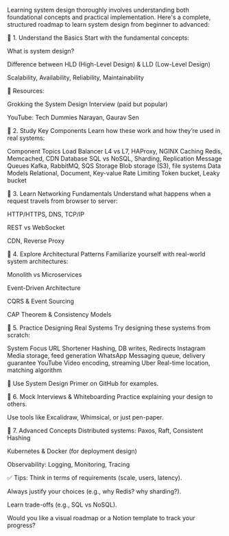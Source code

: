 Learning system design thoroughly involves understanding both foundational concepts and practical implementation. Here's a complete, structured roadmap to learn system design from beginner to advanced:

🔹 1. Understand the Basics
Start with the fundamental concepts:

What is system design?

Difference between HLD (High-Level Design) & LLD (Low-Level Design)

Scalability, Availability, Reliability, Maintainability

📘 Resources:

Grokking the System Design Interview (paid but popular)

YouTube: Tech Dummies Narayan, Gaurav Sen

🔹 2. Study Key Components
Learn how these work and how they’re used in real systems:

Component	Topics
Load Balancer	L4 vs L7, HAProxy, NGINX
Caching	Redis, Memcached, CDN
Database	SQL vs NoSQL, Sharding, Replication
Message Queues	Kafka, RabbitMQ, SQS
Storage	Blob storage (S3), file systems
Data Models	Relational, Document, Key-value
Rate Limiting	Token bucket, Leaky bucket

🔹 3. Learn Networking Fundamentals
Understand what happens when a request travels from browser to server:

HTTP/HTTPS, DNS, TCP/IP

REST vs WebSocket

CDN, Reverse Proxy

🔹 4. Explore Architectural Patterns
Familiarize yourself with real-world system architectures:

Monolith vs Microservices

Event-Driven Architecture

CQRS & Event Sourcing

CAP Theorem & Consistency Models

🔹 5. Practice Designing Real Systems
Try designing these systems from scratch:

System	Focus
URL Shortener	Hashing, DB writes, Redirects
Instagram	Media storage, feed generation
WhatsApp	Messaging queue, delivery guarantee
YouTube	Video encoding, streaming
Uber	Real-time location, matching algorithm

📘 Use System Design Primer on GitHub for examples.

🔹 6. Mock Interviews & Whiteboarding
Practice explaining your design to others.

Use tools like Excalidraw, Whimsical, or just pen-paper.

🔹 7. Advanced Concepts
Distributed systems: Paxos, Raft, Consistent Hashing

Kubernetes & Docker (for deployment design)

Observability: Logging, Monitoring, Tracing

✅ Tips:
Think in terms of requirements (scale, users, latency).

Always justify your choices (e.g., why Redis? why sharding?).

Learn trade-offs (e.g., SQL vs NoSQL).

Would you like a visual roadmap or a Notion template to track your progress?








